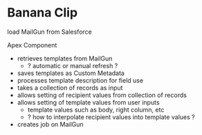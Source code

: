 # Banana Clip
load MailGun from Salesforce

Apex Component
* retrieves templates from MailGun
    - ? automatic or manual refresh ?
* saves templates as Custom Metadata
* processes template description for field use
* takes a collection of records as input
* allows setting of recipient values from collection of records
* allows setting of template values from user inputs
    - template values such as body, right column, etc
    - ? how to interpolate recipient values into template values ?
* creates job on MailGun
